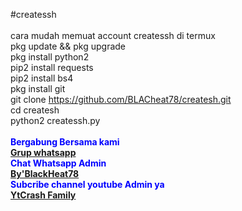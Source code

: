 
#createssh <br><br>cara mudah memuat account createssh di termux 
<br>pkg update && pkg upgrade 
<br>pkg install python2
<br>pip2 install requests
<br>pip2 install bs4
<br>pkg install git
<br>git clone https://github.com/BLACheat78/createsh.git
<br>cd createsh
<br>python2 createssh.py<br>
<br><b><font color=blue>Bergabung Bersama kami</color><br>
<b><font color=red><a class="link" href="https://chat.whatsapp.com/Ff8Iw6WA16NHwJviX79s3n">Grup whatsapp</a></color>
<br><font color=blue>Chat Whatsapp Admin</color>
<br><b><font color=grend><a class="link" href="https://api.whatsapp.com/send?phone=6283872722929&text=Helo%20Admin%20Ganteng">By'BlackHeat78</a></color>
<br><font color=blue>Subcribe channel youtube Admin ya</color>
<br><b><font color=red><a class="link" href="https://www.youtube.com/channel/UCWhn97ftxkZ9uThGFcdD1Ww">YtCrash Family</a></color>
